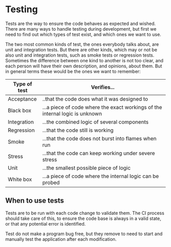 # Testing

Tests are the way to ensure the code behaves as expected and wished. There are many ways to handle testing during development, but first we need to find out which types of test exist, and which ones we want to use.

The two most common kinds of test, the ones everybody talks about, are unit and integration tests. But there are other kinds, which may or not be also unit and integration tests, such as smoke tests or regression tests. Sometimes the difference between one kind to another is not too clear, and each person will have their own description, and opinions, about them. But in general terms these would be the ones we want to remember:

Type of test|Verifies...
---|---
Acceptance|..that the code does what it was designed to
Black box|...a piece of code where the exact workings of the internal logic is unknown
Integration|...the combined logic of several components
Regression|...that the code still is working
Smoke|...that the code does not burst into flames when run
Stress|...that the code can keep working under severe stress
Unit|...the smallest possible piece of logic
White box|...a piece of code where the internal logic can be probed

## When to use tests

Tests are to be run with each code change to validate them. The CI process should take care of this, to ensure the code base is always in a valid state, or that any potential error is identified.

Test do not make a program bug free, but they remove to need to start and manually test the application after each modification.
